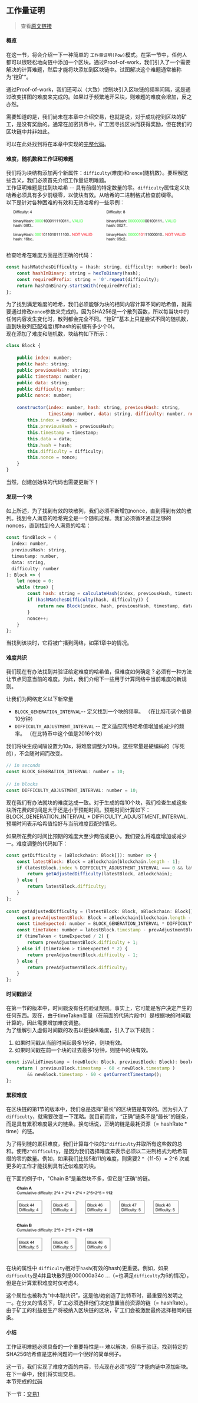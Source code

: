 工作量证明
-----
> 查看[原文链接](https://lhartikk.github.io/jekyll/update/2017/07/13/chapter2.html)

#### 概览
在这一节，将会介绍一下一种简单的 `工作量证明(Pow)`模式。在第一节中，任何人都可以很轻松地向链中添加一个区块。通过Proof-of-work，我们引入了一个需要解决的计算难题，然后才能将块添加到区块链中。试图解决这个难题通常被称为“挖矿”。  

通过Proof-of-work，我们还可以（大致）控制块引入区块链的频率间隔，这是通过改变拼图的难度来完成的。如果过于频繁地开采块，则难题的难度会增加，反之亦然。  

需要知道的是，我们尚未在本章中介绍交易，也就是说，对于成功挖到区块的矿工，是没有奖励的。通常在加密货币中，矿工因寻找区块而获得奖励，但在我们的区块链中并非如此。  

可以在此处找到将在本章中实现的[完整代码](https://github.com/lhartikk/naivecoin/tree/chapter2)。

#### 难度，随机数和工作证明难题
我们将为块结构添加两个新属性：`difficulty`(难度)和`nonce`(随机数）。要理解这些含义，我们必须首先介绍工作量证明难题。  
工作证明难题是找到块哈希 -- 具有前缀的特定数量的零。`difficulty`属性定义块哈希必须具有多少前缀零，以使块有效。从哈希的二进制格式检查前缀零。  
以下是针对各种困难的有效和无效哈希的一些示例：  
![difficulty](../images/coin_2_img_1.png)
检查哈希在难度方面是否正确的代码：
```js
const hashMatchesDifficulty = (hash: string, difficulty: number): boolean => {
    const hashInBinary: string = hexToBinary(hash);
    const requiredPrefix: string = '0'.repeat(difficulty);
    return hashInBinary.startsWith(requiredPrefix);
};
```

为了找到满足难度的哈希，我们必须能够为块的相同内容计算不同的哈希值，就需要通过修改`nonce`参数来完成的。因为SHA256是一个散列函数，所以每当块中的任何内容发生变化时，散列都会完全不同。“挖矿”基本上只是尝试不同的随机数，直到块散列匹配难度(即hash的前缀有多少个0)。  
现在添加了难度和随机数，块结构如下所示：
```js
class Block {

    public index: number;
    public hash: string;
    public previousHash: string;
    public timestamp: number;
    public data: string;
    public difficulty: number;
    public nonce: number;

    constructor(index: number, hash: string, previousHash: string,
                timestamp: number, data: string, difficulty: number, nonce: number) {
        this.index = index;
        this.previousHash = previousHash;
        this.timestamp = timestamp;
        this.data = data;
        this.hash = hash;
        this.difficulty = difficulty;
        this.nonce = nonce;
    }
}
```
当然，创建创始块的代码也需要更新下！


#### 发现一个块
如上所述，为了找到有效的块散列，我们必须不断增加nonce，直到得到有效的散列。找到令人满意的哈希完全是一个随机过程。我们必须循环通过足够的nonces，直到找到令人满意的哈希：
```js
const findBlock = (
  index: number, 
  previousHash: string, 
  timestamp: number, 
  data: string, 
  difficulty: number
): Block => {
    let nonce = 0;
    while (true) {
        const hash: string = calculateHash(index, previousHash, timestamp, data, difficulty, nonce);
        if (hashMatchesDifficulty(hash, difficulty)) {
            return new Block(index, hash, previousHash, timestamp, data, difficulty, nonce);
        }
        nonce++;
    }
};
```
当找到该块时，它将被广播到网络，如第1章中的情况。

#### 难度共识
我们现在有办法找到并验证给定难度的哈希值，但难度如何确定？必须有一种方法让节点同意当前的难度。为此，我们介绍下一些用于计算网络中当前难度的新规则。  

让我们为网络定义以下新常量
* `BLOCK_GENERATION_INTERVAL`-- 定义找到一个块的频率。 （在比特币这个值是10分钟）
* `DIFFICULTY_ADJUSTMENT_INTERVAL` -- 定义适应网络哈希值增加或减少的频率。 （在比特币中这个值是2016个块）  

我们将块生成间隔设置为10s，将难度调整为10块。这些常量是硬编码的（写死的），不会随时间而改变。
```js
// in seconds
const BLOCK_GENERATION_INTERVAL: number = 10;

// in blocks
const DIFFICULTY_ADJUSTMENT_INTERVAL: number = 10;
```
现在我们有办法就块的难度达成一致。对于生成的每10个块，我们检查生成这些块所花费的时间是大于还是小于预期时间。预期时间计算如下：BLOCK_GENERATION_INTERVAL * DIFFICULTY_ADJUSTMENT_INTERVAL.预期时间表示哈希值恰好与当前难度匹配的情况。  

如果所花费的时间比预期的难度大至少两倍或更小，我们要么将难度增加或减少一。难度调整的代码如下：
```js
const getDifficulty = (aBlockchain: Block[]): number => {
    const latestBlock: Block = aBlockchain[blockchain.length - 1];
    if (latestBlock.index % DIFFICULTY_ADJUSTMENT_INTERVAL === 0 && latestBlock.index !== 0) {
        return getAdjustedDifficulty(latestBlock, aBlockchain);
    } else {
        return latestBlock.difficulty;
    }
};

const getAdjustedDifficulty = (latestBlock: Block, aBlockchain: Block[]) => {
    const prevAdjustmentBlock: Block = aBlockchain[blockchain.length - DIFFICULTY_ADJUSTMENT_INTERVAL];
    const timeExpected: number = BLOCK_GENERATION_INTERVAL * DIFFICULTY_ADJUSTMENT_INTERVAL;
    const timeTaken: number = latestBlock.timestamp - prevAdjustmentBlock.timestamp;
    if (timeTaken < timeExpected / 2) {
        return prevAdjustmentBlock.difficulty + 1;
    } else if (timeTaken > timeExpected * 2) {
        return prevAdjustmentBlock.difficulty - 1;
    } else {
        return prevAdjustmentBlock.difficulty;
    }
};
```

#### 时间戳验证
在第一节的版本中，时间戳没有任何验证规则。事实上，它可能是客户决定产生的任何东西。现在，由于timeTaken变量（在前面的代码片段中）是根据块的时间戳计算的，因此需要增加难度调整。  
为了缓解引入虚假时间戳的攻击以便操纵难度，引入了以下规则：
1. 如果时间戳从当前时间起最多1分钟，则块有效。
2. 如果时间戳在前一个块的过去最多1分钟，则链中的块有效。
```js
const isValidTimestamp = (newBlock: Block, previousBlock: Block): boolean => {
    return ( previousBlock.timestamp - 60 < newBlock.timestamp )
        && newBlock.timestamp - 60 < getCurrentTimestamp();
}; 
```

#### 累积难度
在区块链的第1节的版本中，我们总是选择“最长”的区块链是有效的。因为引入了`difficulty`，就需要改变一下策略。就目前而言，“正确”链条不是“最长”的链条，而是具有累积难度最大的链条。换句话说，正确的链是最耗资源（= hashRate * time）的链。  

为了得到链的累积难度，我们计算每个块的`2^difficulty`并取所有这些数的总和。使用`2^difficulty`，是因为我们选择难度来表示必须以二进制格式为哈希前缀的零的数量。例如，如果我们比较5和11的难度，则需要2 ^（11-5）= 2^6 次或更多的工作才能找到具有近似难度的块。  

在下面的例子中，"Chain B”是虽然块不多，但它是“正确“的链。
![longest_chain](../images/coin_2_img_2.png)

在块的属性中 `difficulty`相对于`hash`(有效的hash)更重要。例如，如果`difficulty`是4并且块散列是000000a34c ...（=也满足`difficulty`为6的情况），但是在计算累积难度时仅考虑4。  

这个属性也被称为“中本聪共识”，这是他/她创造了比特币时，最重要的发明之一。在分叉的情况下，矿工必须选择他们决定放置当前资源的链（= hashRate）。由于矿工的利益是生产将被纳入区块链的区块，矿工们会被激励最终选择相同的链条。

#### 小结
工作证明难题必须具备的一个重要特性是-- 难以解决，但易于验证。找到特定的SHA256哈希值是这种问题的一个很好的简单例子。  

这一节，我们实现了难度方面的内容，节点现在必须“挖矿”才能向链中添加新块。在下一章中，我们将实现交易。  
本节完成的[代码](https://github.com/lhartikk/naivecoin/tree/chapter2)  

下一节：[交易1](./3-交易1.md)
